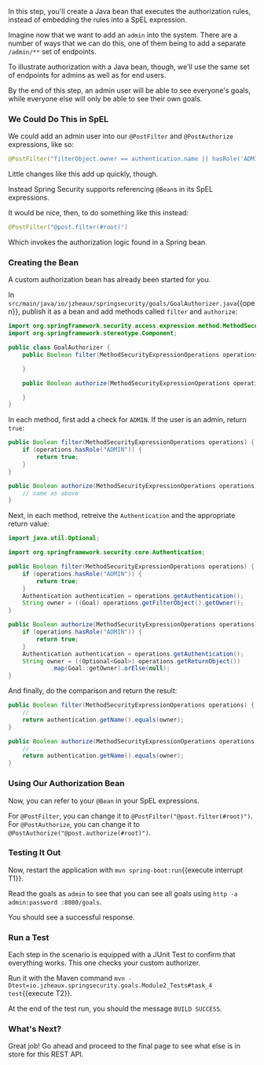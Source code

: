 In this step, you'll create a Java bean that executes the authorization rules, instead of embedding the rules into a SpEL expression.

Imagine now that we want to add an `admin` into the system.
There are a number of ways that we can do this, one of them being to add a separate `/admin/**` set of endpoints.

To illustrate authorization with a Java bean, though, we'll use the same set of endpoints for admins as well as for end users.

By the end of this step, an admin user will be able to see everyone's goals, while everyone else will only be able to see their own goals.

### We Could Do This in SpEL

We could add an admin user into our `@PostFilter` and `@PostAuthorize` expressions, like so:

```java
@PostFilter("filterObject.owner == authentication.name || hasRole('ADMIN')")
```

Little changes like this add up quickly, though.

Instead Spring Security supports referencing `@Bean`s in its SpEL expressions.

It would be nice, then, to do something like this instead:

```java
@PostFilter("@post.filter(#root)")
```

Which invokes the authorization logic found in a Spring bean.

### Creating the Bean

A custom authorization bean has already been started for you.

In `src/main/java/io/jzheaux/springsecurity/goals/GoalAuthorizer.java`{{open}}, publish it as a bean and add methods called `filter` and `authorize`:

```java
import org.springframework.security.access.expression.method.MethodSecurityExpressionOperations;
import org.springframework.stereotype.Component;

public class GoalAuthorizer {
    public Boolean filter(MethodSecurityExpressionOperations operations) {

	}

	public Boolean authorize(MethodSecurityExpressionOperations operations) {

	}
}
```

In each method, first add a check for `ADMIN`. If the user is an admin, return `true`:

```java
public Boolean filter(MethodSecurityExpressionOperations operations) {
    if (operations.hasRole("ADMIN")) {
        return true;
    }
}

public Boolean authorize(MethodSecurityExpressionOperations operations) {
    // same as above
}
```

Next, in each method, retreive the `Authentication` and the appropriate return value:

```java
import java.util.Optional;

import org.springframework.security.core.Authentication;

public Boolean filter(MethodSecurityExpressionOperations operations) {
    if (operations.hasRole("ADMIN")) {
        return true;
    }
    Authentication authentication = operations.getAuthentication();
	String owner = ((Goal) operations.getFilterObject().getOwner();
}

public Boolean authorize(MethodSecurityExpressionOperations operations) {
    if (operations.hasRole("ADMIN")) {
        return true;
    }
    Authentication authentication = operations.getAuthentication();
	String owner = ((Optional<Goal>) operations.getReturnObject())
            .map(Goal::getOwner).orElse(null);
}
```

And finally, do the comparison and return the result:

```java
public Boolean filter(MethodSecurityExpressionOperations operations) {
    // ...
    return authentication.getName().equals(owner);
}

public Boolean authorize(MethodSecurityExpressionOperations operations) {
    // ...
    return authentication.getName().equals(owner);
}
```

### Using Our Authorization Bean

Now, you can refer to your `@Bean` in your SpEL expressions.

For `@PostFilter`, you can change it to `@PostFilter("@post.filter(#root)")`.
For `@PostAuthorize`, you can change it to `@PostAuthorize("@post.authorize(#root)")`.

### Testing It Out

Now, restart the application with `mvn spring-boot:run`{{execute interrupt T1}}.

Read the goals as `admin` to see that you can see all goals using `http -a admin:password :8080/goals`.

You should see a successful response.

### Run a Test

Each step in the scenario is equipped with a JUnit Test to confirm that everything works.
This one checks your custom authorizer.

Run it with the Maven command `mvn -Dtest=io.jzheaux.springsecurity.goals.Module2_Tests#task_4 test`{{execute T2}}.

At the end of the test run, you should the message `BUILD SUCCESS`.

### What's Next?

Great job! Go ahead and proceed to the final page to see what else is in store for this REST API.